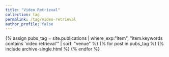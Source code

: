 ```yaml
---
title: "Video Retrieval"
collection: tag
permalink: /tag/video-retrieval
author_profile: false
---
```

{% assign pubs_tag = site.publications | where_exp:"item", "item.keywords contains 'video retrieval'" | sort: "venue" %}
{% for post in pubs_tag %}
  {% include archive-single.html %}
{% endfor %}